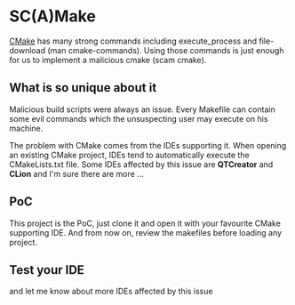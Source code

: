 # SC(A)Make

[CMake](https://cmake.org/cmake/help/latest/) has many strong commands including execute_process and file-download (man cmake-commands).
Using those commands is just enough for us to implement a malicious cmake (scam cmake).

## What is so unique about it
Malicious build scripts were always an issue. 
Every Makefile can contain some evil commands which the unsuspecting user may execute on his machine.

The problem with CMake comes from the IDEs supporting it. 
When opening an existing CMake project, IDEs tend to automatically execute the CMakeLists.txt file. Some IDEs affected by this issue are **QTCreator** and **CLion** and I'm sure there are more ...

## PoC
This project is the PoC, just clone it and open it with your favourite CMake supporting IDE.
And from now on, review the makefiles before loading any project.

## Test your IDE
and let me know about more IDEs affected by this issue
